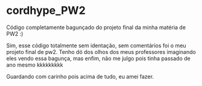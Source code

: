 # cordhype_PW2
Código completamente bagunçado do projeto final da minha matéria de PW2 :)

Sim, esse código totalmente sem identação, sem comentários foi o meu projeto final de pw2. 
Tenho dó dos olhos dos meus professores imaginando eles vendo essa bagunça, mas enfim, não me julgo pois tinha passado de ano mesmo kkkkkkkkk

Guardando com carinho pois acima de tudo, eu amei fazer.
